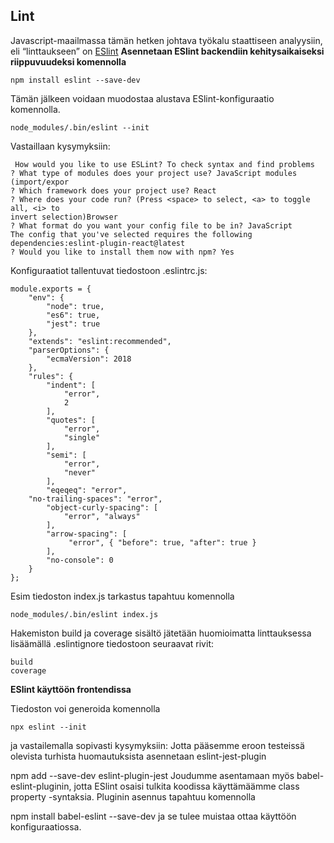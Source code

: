## Lint

Javascript-maailmassa tämän hetken johtava työkalu staattiseen analyysiin, eli “linttaukseen” on [ESlint](https://eslint.org/)
**Asennetaan ESlint backendiin kehitysaikaiseksi riippuvuudeksi komennolla**
```
npm install eslint --save-dev
```
Tämän jälkeen voidaan muodostaa alustava ESlint-konfiguraatio komennolla.
```
node_modules/.bin/eslint --init
```
Vastaillaan kysymyksiin:
```
 How would you like to use ESLint? To check syntax and find problems
? What type of modules does your project use? JavaScript modules (import/expor
? Which framework does your project use? React
? Where does your code run? (Press <space> to select, <a> to toggle all, <i> to 
invert selection)Browser
? What format do you want your config file to be in? JavaScript
The config that you've selected requires the following dependencies:eslint-plugin-react@latest
? Would you like to install them now with npm? Yes
```

Konfiguraatiot tallentuvat tiedostoon .eslintrc.js:
```
module.exports = {
    "env": {
        "node": true,
        "es6": true,
        "jest": true
    },
    "extends": "eslint:recommended",
    "parserOptions": {
        "ecmaVersion": 2018
    },
    "rules": {
        "indent": [
            "error",
            2
        ],
        "quotes": [
            "error",
            "single"
        ],
        "semi": [
            "error",
            "never"
        ],
        "eqeqeq": "error",
 	"no-trailing-spaces": "error",
        "object-curly-spacing": [
            "error", "always"
        ],
        "arrow-spacing": [
             "error", { "before": true, "after": true }
        ],
        "no-console": 0
    }
};

```

Esim tiedoston index.js tarkastus tapahtuu komennolla

```
node_modules/.bin/eslint index.js
```

Hakemiston build ja coverage sisältö jätetään huomioimatta linttauksessa lisäämällä .eslintignore tiedostoon seuraavat rivit:

```
build
coverage
```

**ESlint käyttöön frontendissa**

Tiedoston voi generoida komennolla
```
npx eslint --init
```
ja vastailemalla sopivasti kysymyksiin:
Jotta pääsemme eroon testeissä olevista turhista huomautuksista asennetaan eslint-jest-plugin

npm add --save-dev eslint-plugin-jest
Joudumme asentamaan myös babel-eslint-pluginin, jotta ESlint osaisi tulkita koodissa käyttämäämme class property -syntaksia. Pluginin asennus tapahtuu komennolla

npm install babel-eslint --save-dev
ja se tulee muistaa ottaa käyttöön konfiguraatiossa.
